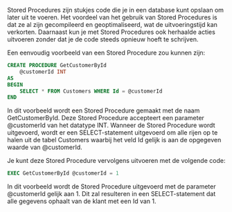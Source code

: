 Stored Procedures zijn stukjes code die je in een database kunt opslaan om later uit te voeren. Het voordeel van het gebruik van Stored Procedures is dat ze al zijn gecompileerd en geoptimaliseerd, wat de uitvoeringstijd kan verkorten. Daarnaast kun je met Stored Procedures ook herhaalde acties uitvoeren zonder dat je de code steeds opnieuw hoeft te schrijven.

Een eenvoudig voorbeeld van een Stored Procedure zou kunnen zijn:

```sql
CREATE PROCEDURE GetCustomerById
    @customerId INT
AS
BEGIN
    SELECT * FROM Customers WHERE Id = @customerId
END
```

In dit voorbeeld wordt een Stored Procedure gemaakt met de naam GetCustomerById. Deze Stored Procedure accepteert een parameter @customerId van het datatype INT. Wanneer de Stored Procedure wordt uitgevoerd, wordt er een SELECT-statement uitgevoerd om alle rijen op te halen uit de tabel Customers waarbij het veld Id gelijk is aan de opgegeven waarde van @customerId. 

Je kunt deze Stored Procedure vervolgens uitvoeren met de volgende code:

```sql
EXEC GetCustomerById @customerId = 1
```

In dit voorbeeld wordt de Stored Procedure uitgevoerd met de parameter @customerId gelijk aan 1. Dit zal resulteren in een SELECT-statement dat alle gegevens ophaalt van de klant met een Id van 1.